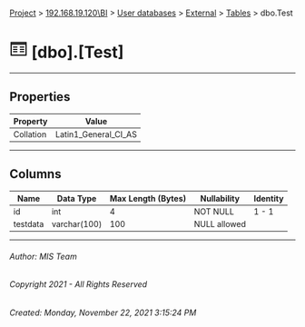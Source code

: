 #### 

[Project](../../../../index.md) > [192.168.19.120\\BI](../../../index.md) > [User databases](../../index.md) > [External](../index.md) > [Tables](Tables.md) > dbo.Test

# ![Tables](../../../../Images/Table32.png) [dbo].[Test]

---

## <a name="#properties"></a>Properties

| Property | Value |
|---|---|
| Collation | Latin1_General_CI_AS |


---

## <a name="#columns"></a>Columns

| Name | Data Type | Max Length (Bytes) | Nullability | Identity |
|---|---|---|---|---|
| id | int | 4 | NOT NULL | 1 - 1 |
| testdata | varchar(100) | 100 | NULL allowed |  |


---

###### Author:  MIS Team

###### Copyright 2021 - All Rights Reserved

###### Created: Monday, November 22, 2021 3:15:24 PM

